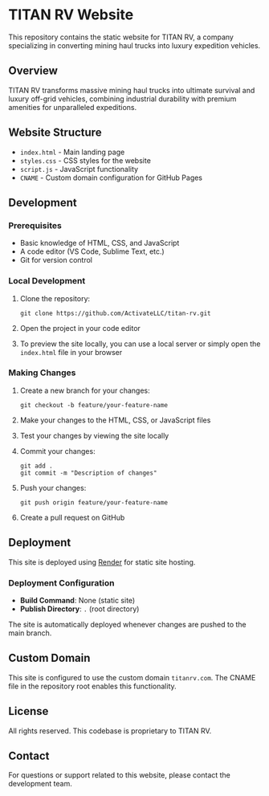 # TITAN RV Website

This repository contains the static website for TITAN RV, a company specializing in converting mining haul trucks into luxury expedition vehicles.

## Overview

TITAN RV transforms massive mining haul trucks into ultimate survival and luxury off-grid vehicles, combining industrial durability with premium amenities for unparalleled expeditions.

## Website Structure

- `index.html` - Main landing page
- `styles.css` - CSS styles for the website
- `script.js` - JavaScript functionality
- `CNAME` - Custom domain configuration for GitHub Pages

## Development

### Prerequisites

- Basic knowledge of HTML, CSS, and JavaScript
- A code editor (VS Code, Sublime Text, etc.)
- Git for version control

### Local Development

1. Clone the repository:
   ```
   git clone https://github.com/ActivateLLC/titan-rv.git
   ```

2. Open the project in your code editor

3. To preview the site locally, you can use a local server or simply open the `index.html` file in your browser

### Making Changes

1. Create a new branch for your changes:
   ```
   git checkout -b feature/your-feature-name
   ```

2. Make your changes to the HTML, CSS, or JavaScript files

3. Test your changes by viewing the site locally

4. Commit your changes:
   ```
   git add .
   git commit -m "Description of changes"
   ```

5. Push your changes:
   ```
   git push origin feature/your-feature-name
   ```

6. Create a pull request on GitHub

## Deployment

This site is deployed using [Render](https://render.com) for static site hosting.

### Deployment Configuration

- **Build Command**: None (static site)
- **Publish Directory**: `.` (root directory)

The site is automatically deployed whenever changes are pushed to the main branch.

## Custom Domain

This site is configured to use the custom domain `titanrv.com`. The CNAME file in the repository root enables this functionality.

## License

All rights reserved. This codebase is proprietary to TITAN RV.

## Contact

For questions or support related to this website, please contact the development team.